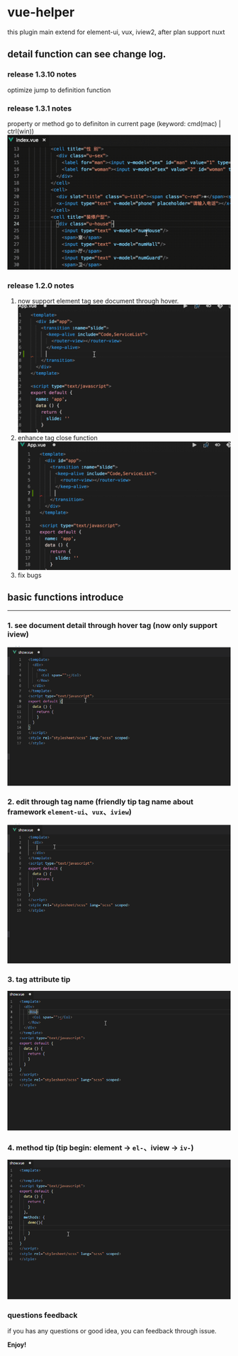 # vue-helper
this plugin main extend for element-ui, vux, iview2, after plan support nuxt
## detail function can see change log.

### release 1.3.10 notes
optimize jump to definition function

### release 1.3.1 notes
property or method go to definiton in current page (keyword: cmd(mac) | ctrl(win))
![](./examples/go-to-define.gif)

### release 1.2.0 notes
1. now support element tag see document through hover.
![](./examples/element-tag.gif)
2. enhance tag close function
![](./examples/tag-slip.gif)
3. fix bugs

## basic functions introduce
---
### 1. see document detail through hover tag (**now only support iview**)
![](./examples/document.gif)

### 2. edit through tag name (friendly tip tag name about framework <code>element-ui</code>、<code>vux</code>、<code>iview</code>)
![](./examples/tag.gif)

### 3. tag attribute tip
![](./examples/attr.gif)

### 4. method tip (tip begin: element -> <code>el-</code>、iview -> <code>iv-</code>)
![](./examples/method.gif)

### questions feedback 
if you has any questions or good idea, you can feedback through issue.

**Enjoy!**
